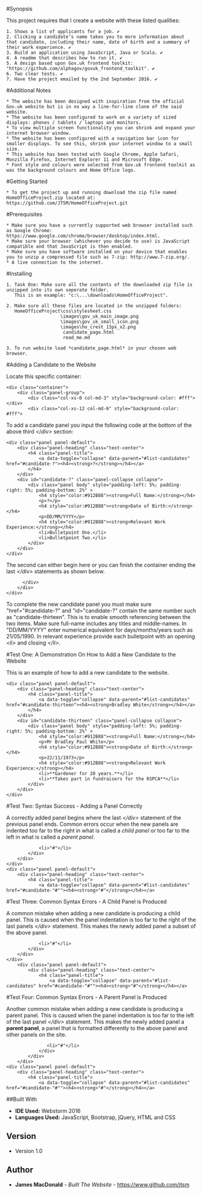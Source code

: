 ﻿#Synopsis 

This project requires that I create a website with these listed qualities:

    1. Shows a list of applicants for a job. ✔
	2. Clicking a candidate’s name takes you to more information about that candidate, including their name, date of birth and a summary of their work experience. ✔
	3. Build an application using JavaScript, Java or Scala. ✔
	4. A readme that describes how to run it. ✔
	5. A design based upon Gov.uk frontend toolkit: "https://github.com/alphagov/govuk_frontend_toolkit". ✔
	6. Two clear tests. ✔
	7. Have the project emailed by the 2nd September 2016. ✔
	
#Additional Notes

	* The website has been designed with inspiration from the official Gov.uk website but is in no way a line-for-line clone of the said website.
    * The website has been configured to work on a variety of sized displays: phones / tablets / laptops and monitors. 
    * To view multiple screen functionality you can shrink and expand your internet browser window.
	* The website has been configured with a navigation bar icon for smaller displays. To see this, shrink your internet window to a small size.
    * This website has been tested with Google Chrome, Apple Safari, Monzilla Firefox, Internet Explorer 11 and Microsoft Edge. 
    * Font style and colours were selected from Gov.uk frontend toolkit as was the background colours and Home Office logo. 
	
#Getting Started

    * To get the project up and running download the zip file named HomeOfficeProject.zip located at: https://github.com/JTSM/HomeOfficeProject.git

#Prerequisites

	* Make sure you have a currently supported web browser installed such as Google Chrome: https://www.google.com/chrome/browser/desktop/index.html.
	* Make sure your browser (whichever you decide to use) is JavaScript compatible and that JavaScript is then enabled.
	* Make sure you have software installed on your device that enables you to unzip a compressed file such as 7-zip: http://www.7-zip.org/.
	* A live connection to the internet.

#Installing

	1. Task One: Make sure all the contents of the downloaded zip file is unzipped into its own seperate folder. 
	   This is an example: "c:\...\downloads\HomeOfficeProject".
    
    2. Make sure all these files are located in the unzipped folders: 
       HomeOfficeProject\css\stylesheet.css
                        \images\gov_uk_main_image.png 
                        \images\gov_uk_small_icon.png 
                        \images\ho_crest_13px_x2.png
                         candidate_page.html
                         read_me.md
                         
    3. To run website load *candidate_page.html* in your chosen web browser.

#Adding a Candidate to the Website

Locate this specific container:

```
<div class="container">
    <div class="panel-group">
        <div class="col-xs-0 col-md-3" style="background-color: #fff"></div>
        <div class="col-xs-12 col-md-6" style="background-color: #fff">
```
		
To add a candidate panel you input the following code at the bottom of the above third _<_/_div>_ section:

```
<div class="panel panel-default">
    <div class="panel-heading" class="text-center">
        <h4 class="panel-title">
            <a data-toggle="collapse" data-parent="#list-candidates" href="#candidate-?"><h4><strong>?</strong></h4></a>
        </h4>
    </div>
    <div id="candidate-?" class="panel-collapse collapse">
        <div class="panel body" style="padding-left: 5%; padding-right: 5%; padding-bottom: 2%" >
            <h4 style="color:#912B88"><strong>Full Name:</strong></h4>
            <p>?</p>
            <h4 style="color:#912B88"><strong>Date of Birth:</strong></h4>
            <p>DD/MM/YYYY</p>
            <h4 style="color:#912B88"><strong>Relevant Work Experience:</strong></h4>
            <li>Bulletpoint One.</li>
            <li>Bulletpoint Two.</li>
        </div>
    </div>
</div>
```
            
The second can either begin here or you can finish the container ending the last _</_div_>_ statements as shown below.

```
      </div>
    </div>
</div>
```

To complete the new candidate panel you must make sure "href="#candidate-?" and "id="candidate-?" contain the same number such as "candidate-thirteen". This is to enable smooth referencing between the two items. Make sure full-name includes any titles and middle-names. In "DD/MM/YYYY" enter numerical equivalent for days/months/years such as 21/05/1990. In relevant experience provide each bulletpoint with an opening _<_li_>_ and closing _</_li_>_.

#Test One: A Demonstration On How to Add a New Candidate to the Website

This is an example of how to add a new candidate to the website.

```
<div class="panel panel-default">
    <div class="panel-heading" class="text-center">
        <h4 class="panel-title">
            <a data-toggle="collapse" data-parent="#list-candidates" href="#candidate-thirteen"><h4><strong>Bradley White</strong></h4></a>
        </h4>
    </div>
    <div id="candidate-thirteen" class="panel-collapse collapse">
        <div class="panel body" style="padding-left: 5%; padding-right: 5%; padding-bottom: 2%" >
            <h4 style="color:#912B88"><strong>Full Name:</strong></h4>
            <p>Mr Bradley Paul White</p>
            <h4 style="color:#912B88"><strong>Date of Birth:</strong></h4>
            <p>22/11/1973</p>
            <h4 style="color:#912B88"><strong>Relevant Work Experience:</strong></h4>
            <li>**Gardener for 20 years.**</li>
            <li>**Takes part in fundraisers for the RSPCA**</li>
        </div>
    </div>
</div>
```

#Test Two: Syntax Success - Adding a Panel Correctly

A correctly added panel begins where the last _</_div_>_ statement of the previous panel ends. Common errors occur when the new panels are indented too far to the right in what is called a _child panel_ or too far to the left in what is called a _parent panel_.

```
            <li>"#"</li>
        </div>
    </div>
</div>
<div class="panel panel-default">
    <div class="panel-heading" class="text-center">
        <h4 class="panel-title">
            <a data-toggle="collapse" data-parent="#list-candidates" href="#candidate-"#""><h4><strong>"#"</strong></h4></a>
```

#Test Three: Common Syntax Errors - A Child Panel is Produced

A common mistake when adding a new candidate is producing a child panel. This is caused when the panel indentation is too far to the right of the last panels _</_div_>_ statement. This makes the newly added panel a subset of the above panel.

```
            <li>"#"</li>
        </div>
    </div>
</div>
    <div class="panel panel-default">
        <div class="panel-heading" class="text-center">
            <h4 class="panel-title">
                <a data-toggle="collapse" data-parent="#list-candidates" href="#candidate-"#""><h4><strong>"#"</strong></h4></a>
```

#Test Four: Common Syntax Errors - A Parent Panel is Produced

Another common mistake when adding a new candidate is producing a parent panel. This is caused when the panel indentation is too far to the left of the last panel _</_div_>_ statement. This makes the newly added panel a **parent panel**, a panel that is formatted differently to the above panel and other panels on the site.

```
               <li>"#"</li>
            </div>
        </div>
    </div>
<div class="panel panel-default">
    <div class="panel-heading" class="text-center">
        <h4 class="panel-title">
            <a data-toggle="collapse" data-parent="#list-candidates" href="#candidate-"#""><h4><strong>"#"</strong></h4></a>
```

##Built With

* **IDE Used:** Webstorm 2016
* **Languages Used:** JavaScript, Bootstrap, jQuery, HTML and CSS

## Version

* Version 1.0

## Author

* **James MacDonald** - *Built The Website* - https://www.github.com/jtsm


